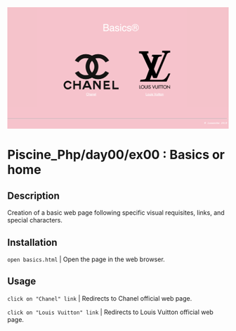 <img src="../../resources/images/basics.png" width="1200">

# Piscine_Php/day00/ex00 : Basics or home

## Description
Creation of a basic web page following specific visual requisites, links, and special characters.

## Installation
`open basics.html` | Open the page in the web browser.

## Usage
`click on "Chanel" link` | Redirects to Chanel official web page.

`click on "Louis Vuitton" link` | Redirects to Louis Vuitton official web page.
